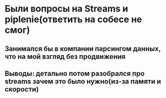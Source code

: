 # Были вопросы на Streams и piplenie(ответить на собесе не смог)
## Занимался бы в компании парсингом данных, что на мой взгляд без продвижения
## Выводы: детально потом разобрался про streams зачем это было нужно(из-за памяти и скорости)